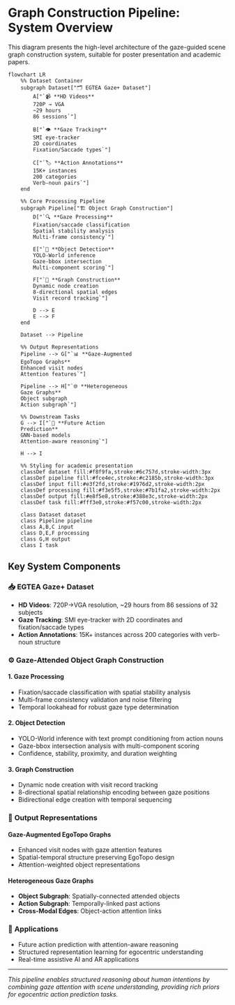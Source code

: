 # Graph Construction Pipeline: System Overview

This diagram presents the high-level architecture of the gaze-guided scene graph construction system, suitable for poster presentation and academic papers.

```mermaid
flowchart LR
    %% Dataset Container
    subgraph Dataset["🗂️ EGTEA Gaze+ Dataset"]
        A["`📹 **HD Videos**
        720P → VGA
        ~29 hours
        86 sessions`"]
        
        B["`👁️ **Gaze Tracking**
        SMI eye-tracker
        2D coordinates
        Fixation/Saccade types`"]
        
        C["`🏷️ **Action Annotations**
        15K+ instances
        200 categories
        Verb-noun pairs`"]
    end
    
    %% Core Processing Pipeline
    subgraph Pipeline["🏗️ Object Graph Construction"]
        D["`🔍 **Gaze Processing**
        Fixation/saccade classification
        Spatial stability analysis
        Multi-frame consistency`"]
        
        E["`🤖 **Object Detection**
        YOLO-World inference
        Gaze-bbox intersection
        Multi-component scoring`"]
        
        F["`🔗 **Graph Construction**
        Dynamic node creation
        8-directional spatial edges
        Visit record tracking`"]
        
        D --> E
        E --> F
    end
    
    Dataset --> Pipeline
    
    %% Output Representations
    Pipeline --> G["`📊 **Gaze-Augmented
    EgoTopo Graphs**
    Enhanced visit nodes
    Attention features`"]
    
    Pipeline --> H["`🌐 **Heterogeneous
    Gaze Graphs**
    Object subgraph
    Action subgraph`"]
    
    %% Downstream Tasks
    G --> I["`🚀 **Future Action
    Prediction**
    GNN-based models
    Attention-aware reasoning`"]
    
    H --> I
    
    %% Styling for academic presentation
    classDef dataset fill:#f8f9fa,stroke:#6c757d,stroke-width:3px
    classDef pipeline fill:#fce4ec,stroke:#c2185b,stroke-width:3px
    classDef input fill:#e3f2fd,stroke:#1976d2,stroke-width:2px
    classDef processing fill:#f3e5f5,stroke:#7b1fa2,stroke-width:2px
    classDef output fill:#e8f5e8,stroke:#388e3c,stroke-width:2px
    classDef task fill:#fff3e0,stroke:#f57c00,stroke-width:2px
    
    class Dataset dataset
    class Pipeline pipeline
    class A,B,C input
    class D,E,F processing
    class G,H output
    class I task
```

## Key System Components

### 📥 **EGTEA Gaze+ Dataset**
- **HD Videos**: 720P→VGA resolution, ~29 hours from 86 sessions of 32 subjects
- **Gaze Tracking**: SMI eye-tracker with 2D coordinates and fixation/saccade types
- **Action Annotations**: 15K+ instances across 200 categories with verb-noun structure

### ⚙️ **Gaze-Attended Object Graph Construction**

#### 1. **Gaze Processing**
- Fixation/saccade classification with spatial stability analysis
- Multi-frame consistency validation and noise filtering
- Temporal lookahead for robust gaze type determination

#### 2. **Object Detection**
- YOLO-World inference with text prompt conditioning from action nouns
- Gaze-bbox intersection analysis with multi-component scoring
- Confidence, stability, proximity, and duration weighting

#### 3. **Graph Construction**
- Dynamic node creation with visit record tracking
- 8-directional spatial relationship encoding between gaze positions
- Bidirectional edge creation with temporal sequencing

### 🎯 **Output Representations**

#### **Gaze-Augmented EgoTopo Graphs**
- Enhanced visit nodes with gaze attention features
- Spatial-temporal structure preserving EgoTopo design
- Attention-weighted object representations

#### **Heterogeneous Gaze Graphs**
- **Object Subgraph**: Spatially-connected attended objects
- **Action Subgraph**: Temporally-linked past actions
- **Cross-Modal Edges**: Object-action attention links

### 🚀 **Applications**
- Future action prediction with attention-aware reasoning
- Structured representation learning for egocentric understanding
- Real-time assistive AI and AR applications

---

*This pipeline enables structured reasoning about human intentions by combining gaze attention with scene understanding, providing rich priors for egocentric action prediction tasks.* 